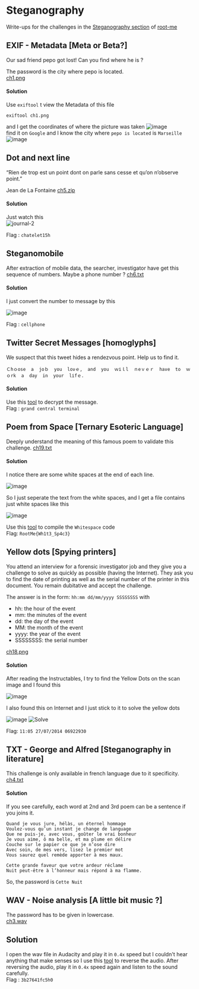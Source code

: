 # Steganography
Write-ups for the challenges in the [Steganography section](https://www.root-me.org/en/Challenges/Steganography/) of [root-me](https://www.root-me.org/) 
## EXIF - Metadata [Meta or Beta?]
Our sad friend pepo got lost! Can you find where he is ?

The password is the city where pepo is located.<br/>
[ch1.png](http://challenge01.root-me.org/steganographie/ch1/ch1.png)
#### Solution
Use `exiftool` t view the Metadata of this file
```script
exiftool ch1.png
```
and I get the coordinates of where the picture was taken
![image](https://user-images.githubusercontent.com/88471003/180650349-125988eb-c138-4c61-a94e-40287e57c49a.png)<br/>
find it on `Google` and I know the city where `pepo is located` is `Marseille`
![image](https://user-images.githubusercontent.com/88471003/180650520-50a6047e-cea3-4a36-9d21-877919f28fc0.png)

## Dot and next line
“Rien de trop est un point dont on parle sans cesse et qu’on n’observe point.”

Jean de La Fontaine
[ch5.zip](http://challenge01.root-me.org/steganographie/ch5/ch5.zip)<br/>
#### Solution
Just watch this <br/>
![journal-2](https://user-images.githubusercontent.com/88471003/180650694-ff37b959-7fdf-4668-a1d2-51d1ebe1a160.jpg)

Flag : `chatelet15h`
## Steganomobile
After extraction of mobile data, the searcher, investigator have get this sequence of numbers. Maybe a phone number ?
[ch6.txt](http://challenge01.root-me.org/steganographie/ch6/ch6.txt)
#### Solution
I just convert the number to message by this

![image](https://user-images.githubusercontent.com/88471003/180651653-3e01901a-efee-474b-bdd0-6da2f795d11c.png)

Flag : `cellphone`
## Twitter Secret Messages [homoglyphs]
We suspect that this tweet hides a rendezvous point. Help us to find it.
```
Ｃhｏose  a  jοｂ  yоu  lονｅ,  and  you  ｗіｌl  ｎeｖｅｒ  have  tο  ｗｏrk  a  day  in  yοur  lіfｅ．               
```
#### Solution
Use this [tool](https://holloway.nz/steg/) to decrypt the message.<br/>
Flag : `grand central terminal`
## Poem from Space [Ternary Esoteric Language]
Deeply understand the meaning of this famous poem to validate this challenge.
[ch19.txt](http://challenge01.root-me.org/steganographie/ch19/ch19.txt)
#### Solution
I notice there are some white spaces at the end of each line. 

![image](https://user-images.githubusercontent.com/88471003/180652259-0eb0813b-1724-4bbc-a3c9-6c80c352c5e0.png)

So I just seperate the text from the white spaces, and I get a file contains just white spaces like this

![image](https://user-images.githubusercontent.com/88471003/180652329-cdafd7d0-71bb-41da-a27f-cd6bbeec07a9.png)

Use this [tool](https://ideone.com/l/whitespace) to compile the `Whitespace` code<br/>
Flag: `RootMe{Wh1t3_Sp4c3}`
## Yellow dots [Spying printers]
You attend an interview for a forensic investigator job and they give you a challenge to solve as quickly as possible (having the Internet).
They ask you to find the date of printing as well as the serial number of the printer in this document.
You remain dubitative and accept the challenge.

The answer is in the form:
`hh:mm dd/mm/yyyy SSSSSSSS`
with
 - hh: the hour of the event
 - mm: the minutes of the event
 - dd: the day of the event
 - MM: the month of the event
 - yyyy: the year of the event
 - SSSSSSSS: the serial number

[ch18.png](http://challenge01.root-me.org/steganographie/ch18/ch18.png)
#### Solution
After reading the Instructables, I try to find the Yellow Dots on the scan image and I found this

![image](https://user-images.githubusercontent.com/88471003/180653088-d7d2698f-2b4e-4de4-aa34-ce354a18cbe8.png)

I also found this on Internet and I just stick to it to solve the yellow dots

![image](https://user-images.githubusercontent.com/88471003/180653530-d8970abc-564a-4048-b9f3-3f54710e0cc8.png)
![Solve](https://user-images.githubusercontent.com/88471003/180653557-ac7011b5-90d6-487b-8868-e47457fa7cd2.png)

Flag: `11:05 27/07/2014 06922930`
## TXT - George and Alfred [Steganography in literature]
This challenge is only available in french language due to it specificity.<br/>
[ch4.txt](http://challenge01.root-me.org/steganographie/ch4/ch4.txt)
#### Solution
If you see carefully, each word at 2nd and 3rd poem can be a sentence if you joins it.
```
Quand je vous jure, hélàs, un éternel hommage
Voulez-vous qu’un instant je change de language
Que ne puis-je, avec vous, goûter le vrai bonheur
Je vous aime, ô ma belle, et ma plume en délire
Couche sur le papier ce que je n’ose dire
Avec soin, de mes vers, lisez le premier mot
Vous saurez quel remède apporter à mes maux.

Cette grande faveur que votre ardeur réclame
Nuit peut-être à l’honneur mais répond à ma flamme.
```
So, the password is `Cette Nuit`
## WAV - Noise analysis [A little bit music ?]
The password has to be given in lowercase.<br/>
[ch3.wav](http://challenge01.root-me.org/steganographie/ch3/ch3.wav)
## Solution
I open the wav file in Audacity and play it in `0.4x` speed but I couldn't hear anything that make senses so I use this [tool](https://mp3cut.net/vi/reverse-audio#) to reverse the audio.
After reversing the audio, play it in `0.4x` speed again and listen to the sound carefully.<br/>
Flag : `3b27641fc5h0`
